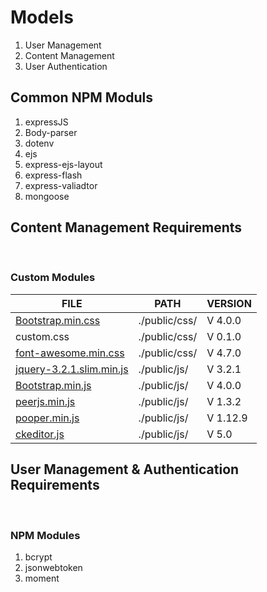 # Models

1. User Management
2. Content Management
3. User Authentication

## Common NPM Moduls

1. expressJS
2. Body-parser
3. dotenv
4. ejs
5. express-ejs-layout
6. express-flash
7. express-valiadtor
8. mongoose

## **Content Management Requirements**

&nbsp;
&nbsp;

### **Custom Modules**

FILE | PATH | VERSION
---------|----------|---------
 [Bootstrap.min.css](https://maxcdn.bootstrapcdn.com/bootstrap/4.0.0/css/bootstrap.min.css) | ./public/css/ | V 4.0.0
 custom.css | ./public/css/ | V 0.1.0
 [font-awesome.min.css](https://cdnjs.cloudflare.com/ajax/libs/font-awesome/4.7.0/css/font-awesome.css) | ./public/css/ | V 4.7.0
 [jquery-3.2.1.slim.min.js](https://code.jquery.com/jquery-3.2.1.slim.min.js) | ./public/js/ | V 3.2.1
 [Bootstrap.min.js](https://maxcdn.bootstrapcdn.com/bootstrap/4.0.0/js/bootstrap.min.js) | ./public/js/ | V 4.0.0
 [peerjs.min.js](https://cdnjs.cloudflare.com/ajax/libs/peerjs/1.3.2/peerjs.min.js) | ./public/js/ | V 1.3.2
 [pooper.min.js](https://cdnjs.cloudflare.com/ajax/libs/popper.js/1.12.9/umd/popper.min.js) | ./public/js/ | V 1.12.9
 [ckeditor.js](https://cdn.ckeditor.com/4.16.1/standard/ckeditor.js) | ./public/js/ |V 5.0

## **User Management & Authentication Requirements**

&nbsp;
&nbsp;

### NPM Modules

1. bcrypt
2. jsonwebtoken
3. moment
